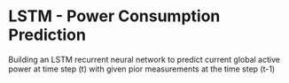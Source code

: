 # LSTM - Power Consumption Prediction 

Building an LSTM recurrent neural network to predict current global active power at time step (t) with given pior measurements at the time step (t-1)
